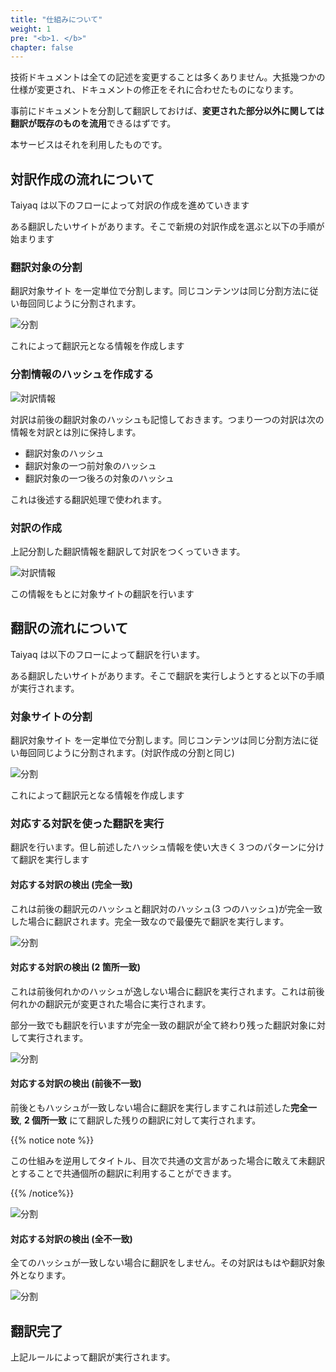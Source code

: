 ```yaml
---
title: "仕組みについて"
weight: 1
pre: "<b>1. </b>"
chapter: false
---
```


技術ドキュメントは全ての記述を変更することは多くありません。大抵幾つかの仕様が変更され、ドキュメントの修正をそれに合わせたものになります。

事前にドキュメントを分割して翻訳しておけば、**変更された部分以外に関しては翻訳が既存のものを流用**できるはずです。

本サービスはそれを利用したものです。

## 対訳作成の流れについて

Taiyaq は以下のフローによって対訳の作成を進めていきます

ある翻訳したいサイトがあります。そこで新規の対訳作成を選ぶと以下の手順が始まります

### 翻訳対象の分割

翻訳対象サイト を一定単位で分割します。同じコンテンツは同じ分割方法に従い毎回同じように分割されます。

![分割](images/concept01.png)

これによって翻訳元となる情報を作成します

### 分割情報のハッシュを作成する

![対訳情報](images/concept02.png)

<!-- 対訳の格納方法を見せる -->

対訳は前後の翻訳対象のハッシュも記憶しておきます。つまり一つの対訳は次の情報を対訳とは別に保持します。

* 翻訳対象のハッシュ
* 翻訳対象の一つ前対象のハッシュ
* 翻訳対象の一つ後ろの対象のハッシュ

これは後述する翻訳処理で使われます。

### 対訳の作成

上記分割した翻訳情報を翻訳して対訳をつくっていきます。

![対訳情報](images/concept03.png)

この情報をもとに対象サイトの翻訳を行います

## 翻訳の流れについて

Taiyaq は以下のフローによって翻訳を行います。

ある翻訳したいサイトがあります。そこで翻訳を実行しようとすると以下の手順が実行されます。

### 対象サイトの分割

翻訳対象サイト を一定単位で分割します。同じコンテンツは同じ分割方法に従い毎回同じように分割されます。(対訳作成の分割と同じ)

![分割](images/concept04.png)

これによって翻訳元となる情報を作成します

### 対応する対訳を使った翻訳を実行

翻訳を行います。但し前述したハッシュ情報を使い大きく３つのパターンに分けて翻訳を実行します

#### 対応する対訳の検出 (完全一致)

これは前後の翻訳元のハッシュと翻訳対のハッシュ(3 つのハッシュ)が完全一致した場合に翻訳されます。完全一致なので最優先で翻訳を実行します。

![分割](images/concept05.png)

#### 対応する対訳の検出 (2 箇所一致)

これは前後何れかのハッシュが逸しない場合に翻訳を実行されます。これは前後何れかの翻訳元が変更された場合に実行されます。

部分一致でも翻訳を行いますが完全一致の翻訳が全て終わり残った翻訳対象に対して実行されます。

![分割](images/concept06.png)

#### 対応する対訳の検出 (前後不一致)

前後ともハッシュが一致しない場合に翻訳を実行しますこれは前述した**完全一致**, **2 個所一致** にて翻訳した残りの翻訳に対して実行されます。

{{% notice note %}}

この仕組みを逆用してタイトル、目次で共通の文言があった場合に敢えて未翻訳とすることで共通個所の翻訳に利用することができます。

{{% /notice%}}

![分割](images/concept07.png)

#### 対応する対訳の検出 (全不一致)

全てのハッシュが一致しない場合に翻訳をしません。その対訳はもはや翻訳対象外となります。

![分割](images/concept08.png)

## 翻訳完了

上記ルールによって翻訳が実行されます。
